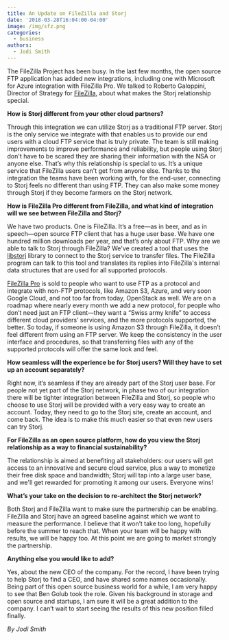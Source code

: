 ```yaml
---
title: An Update on FileZilla and Storj
date: '2018-03-28T16:04:00-04:00'
image: /img/sfz.png
categories:
  - business
authors:
  - Jodi Smith
---
```

The FileZilla Project has been busy. In the last few months, the open source FTP application has added new integrations, including one with Microsoft for Azure integration with FileZilla Pro. We talked to Roberto Galoppini, Director of Strategy for [FileZilla](https://filezilla-project.org/), about what makes the Storj relationship special. 

<!--more-->

**How is Storj different from your other cloud partners?**

Through this integration we can utilize Storj as a traditional FTP server. Storj is the only service we integrate with that enables us to provide our end users with a cloud FTP service that is truly private. The team is still making improvements to improve performance and reliability, but people using Storj don't have to be scared they are sharing their information with the NSA or anyone else. That’s why this relationship is special to us. It’s a unique service that FileZilla users can't get from anyone else. Thanks to the integration the teams have been working with, for the end-user, connecting to Storj feels no different than using FTP. They can also make some money through Storj if they become farmers on the Storj network. 

**How is FileZilla Pro different from FileZilla, and what kind of integration will we see between FileZilla and Storj?**

We have two products. One is FileZilla. It’s a free—as in beer, and as in speech—open source FTP client that has a huge user base. We have one hundred million downloads per year, and that’s only about FTP. Why are we able to talk to Storj through FileZilla? We've created a tool that uses the [libstorj](https://github.com/Storj/libstorj) library to connect to the Storj service to transfer files. The FileZilla program can talk to this tool and translates its replies into FileZilla's internal data structures that are used for all supported protocols.

[FileZilla Pro](https://filezillapro.com/) is sold to people who want to use FTP as a protocol and integrate with non-FTP protocols, like Amazon S3, Azure, and very soon Google Cloud, and not too far from today, OpenStack as well. We are on a roadmap where nearly every month we add a new protocol, for people who don’t need just an FTP client—they want a “Swiss army knife” to access different cloud providers’ services, and the more protocols supported, the better. So today, if someone is using Amazon S3 through FileZilla, it doesn’t feel different from using an FTP server. We keep the consistency in the user interface and procedures, so that transferring files with any of the supported protocols will offer the same look and feel.

**How seamless will the experience be for Storj users? Will they have to set up an account separately?**

Right now, it’s seamless if they are already part of the Storj user base. For people not yet part of the Storj network, in phase two of our integration there will be tighter integration between FileZilla and Storj, so people who choose to use Storj will be provided with a very easy way to create an account. Today, they need to go to the Storj site, create an account, and come back. The idea is to make this much easier so that even new users can try Storj.

**For FileZilla as an open source platform, how do you view the Storj relationship as a way to financial sustainability?**

The relationship is aimed at benefiting all stakeholders: our users will get access to an innovative and secure cloud service, plus a way to monetize their free disk space and bandwidth; Storj will tap into a large user base, and we'll get rewarded for promoting it among our users. Everyone wins!

**What’s your take on the decision to re-architect the Storj network?**

Both Storj and FileZilla want to make sure the partnership can be enabling. FileZilla and Storj have an agreed baseline against which we want to measure the performance. I believe that it won’t take too long, hopefully before the summer to reach that. When your team will be happy with results, we will be happy too. At this point we are going to market strongly the partnership.

**Anything else you would like to add?**

Yes, about the new CEO of the company. For the record, I have been trying to help Storj to find a CEO, and have shared some names occasionally. Being part of this open source business world for a while, I am very happy to see that Ben Golub took the role. Given his background in storage and open source and startups, I am sure it will be a great addition to the company. I can’t wait to start seeing the results of this new position filled finally.

_By Jodi Smith_
